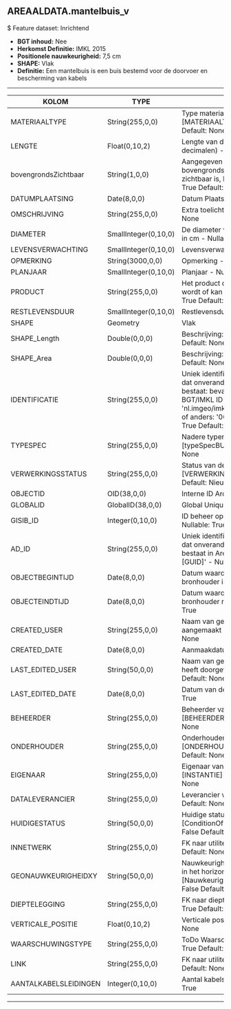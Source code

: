 ﻿## AREAALDATA.mantelbuis_v

$ Feature dataset: Inrichtend


* __BGT inhoud:__ Nee
* __Herkomst Definitie:__ IMKL 2015
* __Positionele nauwkeurigheid:__ 7,5 cm
* __SHAPE:__ Vlak
* __Definitie:__ Een mantelbuis is een buis bestemd voor de doorvoer en bescherming van kabels

***

|KOLOM                               |TYPE                |DEFINITIE|
|------                              |----                |-----    |
|MATERIAALTYPE                       |String(255,0,0)     |Type materiaal, keuzelijst [MATERIAALTYPE] - Nullable: True Default: None|
|LENGTE                              |Float(0,10,2)       |Lengte van de mantelbuis (m, 2 decimalen) - Nullable: True|
|bovengrondsZichtbaar                |String(1,0,0)       |Aangegeven wordt of de mantelbuis bovengronds vanaf het maaiveld zichtbaar is, keuzelijst [jaNee] - Nullable: True Default: None|
|DATUMPLAATSING                      |Date(8,0,0)         |Datum Plaatsing - Nullable: True|
|OMSCHRIJVING                        |String(255,0,0)     |Extra toelichting - Nullable: True Default: None|
|DIAMETER                            |SmallInteger(0,10,0)|De diameter van de mantelbuis uitgedrukt in cm - Nullable: True|
|LEVENSVERWACHTING                   |SmallInteger(0,10,0)|Levensverwachting - Nullable: True|
|OPMERKING                           |String(3000,0,0)    |Opmerking - Nullable: True Default: None|
|PLANJAAR                            |SmallInteger(0,10,0)|Planjaar - Nullable: True|
|PRODUCT                             |String(255,0,0)     |Het product dat door de leiding vervoerd wordt of kan worden vervoerd - Nullable: True Default: None|
|RESTLEVENSDUUR                      |SmallInteger(0,10,0)|Restlevensduur - Nullable: True|
|SHAPE                               |Geometry            |Vlak|
|SHAPE_Length                        |Double(0,0,0)       |Beschrijving: - keuzelijst [] Nullable: True Default: None|
|SHAPE_Area                          |Double(0,0,0)       |Beschrijving: - keuzelijst [] Nullable: True Default: None|
|IDENTIFICATIE                       |String(255,0,0)    |Uniek identificatienummer voor het object dat onveranderlijk is zolang het object bestaat: bevat indien van toepassing BGT/IMKL ID in format 'nl.imgeo/imkl.bronhouderscode.LokaalID' of anders: '00000'.LokaalID - Nullable: True Default: None|
|TYPESPEC                            |String(255,0,0)    |Nadere typering van het object, keuzelijst [typeSpecBUI] - Nullable: True Default: None|
|VERWERKINGSSTATUS                   |String(255,0,0)    |Status van de gegevens, keuzelijst [VERWERKINGSSTATUS] - Nullable: False Default: Nieuwl|
|OBJECTID                            |OID(38,0,0)        |Interne ID ArcGIS - Nullable: False|
|GLOBALID                            |GlobalID(38,0,0)   |Global Unique Identifier - Nullable: False|
|GISIB_ID                            |Integer(0,10,0)    |ID beheer openbare ruimte (GISIB) - Nullable: True|
|AD_ID                               |String(255,0,0)    |Uniek identificatienummer voor het object dat onveranderlijk is zolang het object bestaat in Areaaldata: in format 'AD.[GUID]' - Nullable: False Default: None|
|OBJECTBEGINTIJD                     |Date(8,0,0)        |Datum waarop het object bij de bronhouder is ontstaan - Nullable: True|
|OBJECTEINDTIJD                      |Date(8,0,0)        |Datum waarop het object bij de bronhouder niet meer geldig is - Nullable: True|
|CREATED_USER                        |String(255,0,0)    |Naam van gebruiker die de rij heeft aangemaakt - Nullable: True Default: None|
|CREATED_DATE                        |Date(8,0,0)        |Aanmaakdatum - Nullable: True|
|LAST_EDITED_USER                    |String(50,0,0)     |Naam van gebruiker die de laatste mutatie heeft doorgevoerd - Nullable: True Default: None|
|LAST_EDITED_DATE                    |Date(8,0,0)        |Datum van de laatste mutatie - Nullable: True|
|BEHEERDER                           |String(255,0,0)    |Beheerder van het object, keuzelijst [BEHEERDER] - Nullable: True Default: None|
|ONDERHOUDER                         |String(255,0,0)    |Onderhouder van het object, keuzelijst [ONDERHOUDER] - Nullable: True Default: None|
|EIGENAAR                            |String(255,0,0)    |Eigenaar van het object, keuzelijst [INSTANTIE] - Nullable: True Default: None| 
|DATALEVERANCIER                     |String(255,0,0)    |Leverancier van de data - Nullable: True Default: None|
|HUIDIGESTATUS                       |String(50,0,0)       |Huidige status, keuzelijst [ConditionOfFacilityValue] - Nullable: False Default: None|
|INNETWERK                           |String(255,0,0)      |FK naar utiliteitsNet_tbl - Nullable: True Default: None|
|GEONAUWKEURIGHEIDXY                 |String(50,0,0)       |Nauwkeurigheid van de liggingsgegevens in het horizontale vlak, keuzelijst [NauwkeurigheidXYvalue] - Nullable: False Default: None|
|DIEPTELEGGING                       |String(255,0,0)      |FK naar diepteTovMaaiveld_p - Nullable: True Default: None|
|VERTICALE_POSITIE                   |Float(0,10,2)        |Verticale positie - Nullable: True Default: None|
|WAARSCHUWINGSTYPE                   |String(255,0,0)      |ToDo Waarschuwingstype - Nullable: True Default: None|
|LINK                                |String(255,0,0)      |FK naar utiliteitsLink_l - Nullable: True Default: None|
|AANTALKABELSLEIDINGEN               |Integer(0,10,0)      |Aantal kabels en leidingen  - Nullable: True|


***